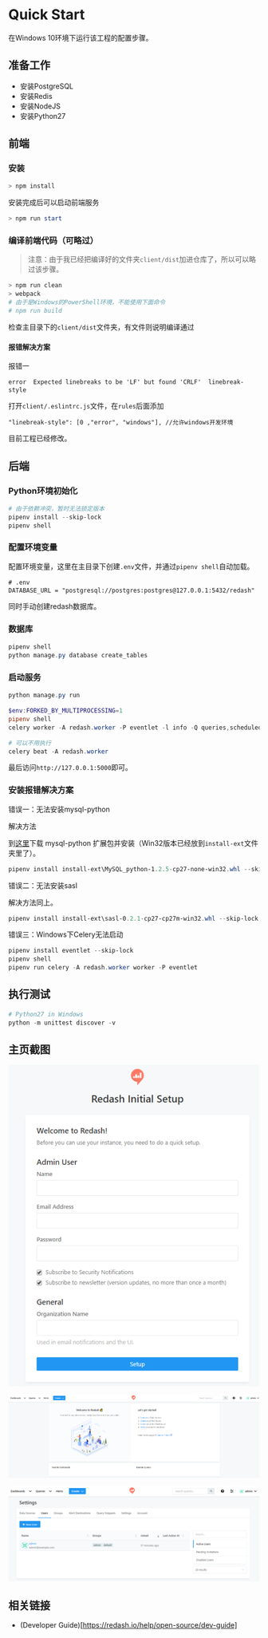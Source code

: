 # Quick Start

在Windows 10环境下运行该工程的配置步骤。

## 准备工作

- 安装PostgreSQL
- 安装Redis
- 安装NodeJS
- 安装Python27


## 前端

### 安装

```PowerShell
> npm install
```

安装完成后可以启动前端服务

```PowerShell
> npm run start
```

### 编译前端代码（可略过）

> 注意：由于我已经把编译好的文件夹`client/dist`加进仓库了，所以可以略过该步骤。

```PowerShell
> npm run clean
> webpack
# 由于是Windows的PowerShell环境，不能使用下面命令
# npm run build
```

检查主目录下的`client/dist`文件夹，有文件则说明编译通过


#### 报错解决方案

报错一

```
error  Expected linebreaks to be 'LF' but found 'CRLF'  linebreak-style
```

打开`client/.eslintrc.js`文件，在`rules`后面添加

```
"linebreak-style": [0 ,"error", "windows"], //允许windows开发环境
```

目前工程已经修改。



## 后端

### Python环境初始化

```PowerShell
# 由于依赖冲突，暂时无法锁定版本
pipenv install --skip-lock
pipenv shell
```

### 配置环境变量

配置环境变量，这里在主目录下创建`.env`文件，并通过`pipenv shell`自动加载。

```
# .env
DATABASE_URL = "postgresql://postgres:postgres@127.0.0.1:5432/redash"
```

同时手动创建redash数据库。

### 数据库

```PowerShell
pipenv shell
python manage.py database create_tables
```

### 启动服务

```PowerShell
python manage.py run
```

```PowerShell
$env:FORKED_BY_MULTIPROCESSING=1
pipenv shell
celery worker -A redash.worker -P eventlet -l info -Q queries,scheduled_queries,celery,schemas --maxtasksperchild=10 -Ofair
```

```PowerShell
# 可以不用执行
celery beat -A redash.worker
```

最后访问`http://127.0.0.1:5000`即可。

### 安装报错解决方案

错误一：无法安装mysql-python

解决方法

到[这里](https://www.lfd.uci.edu/~gohlke/pythonlibs/#mysql-python)下载 mysql-python 扩展包并安装（Win32版本已经放到`install-ext`文件夹里了）。

```PowerShell
pipenv install install-ext\MySQL_python-1.2.5-cp27-none-win32.whl --skip-lock
```

错误二：无法安装sasl

解决方法同上。

```PowerShell
pipenv install install-ext\sasl-0.2.1-cp27-cp27m-win32.whl --skip-lock
```

错误三：Windows下Celery无法启动

```PowerShell
pipenv install eventlet --skip-lock
pipenv shell
pipenv run celery -A redash.worker worker -P eventlet
```

## 执行测试

```PowerShell
# Python27 in Windows
python -m unittest discover -v
```

## 主页截图

![setup](screenshot/setup.png)

![index](screenshot/index.png)

![setting](screenshot/setting.png)

## 相关链接

- (Developer Guide)[https://redash.io/help/open-source/dev-guide]


